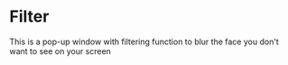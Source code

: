 # Filter
This is a pop-up window with filtering function to blur the face you don't want to see on your screen

